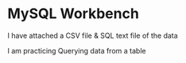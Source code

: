 # MySQL Workbench

I have attached a CSV file & SQL text file of the data

I am practicing Querying data from a table 
